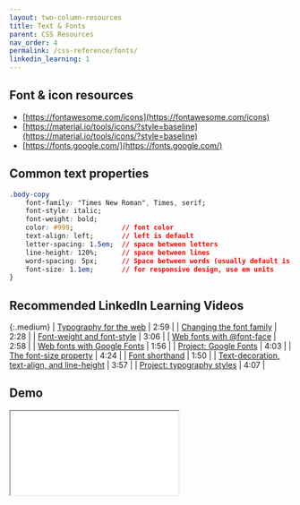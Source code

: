 ```yaml
---
layout: two-column-resources
title: Text & Fonts
parent: CSS Resources
nav_order: 4
permalink: /css-reference/fonts/
linkedin_learning: 1
---
```


## Font & icon resources
* [https://fontawesome.com/icons](https://fontawesome.com/icons) 
* [https://material.io/tools/icons/?style=baseline](https://material.io/tools/icons/?style=baseline) 
* [https://fonts.google.com/](https://fonts.google.com/) 

## Common text properties

```css
.body-copy
    font-family: "Times New Roman", Times, serif;
    font-style: italic;
    font-weight: bold;
    color: #999;            // font color
    text-align: left;       // left is default
    letter-spacing: 1.5em;  // space between letters
    line-height: 120%;      // space between lines
    word-spacing: 5px;      // Space between words (usually default is good)
    font-size: 1.1em;       // for responsive design, use em units
}
```

## Recommended LinkedIn Learning Videos

{:.medium}
| <a href="https://www.linkedin.com/learning/css-essential-training-3/typography-for-the-web" target="_blank">Typography for the web</a> | 2:59 |
| <a href="https://www.linkedin.com/learning/css-essential-training-3/changing-the-font-family" target="_blank">Changing the font family</a> | 2:28 |
| <a href="https://www.linkedin.com/learning/css-essential-training-3/font-weight-and-font-style" target="_blank">Font-weight and font-style</a> | 3:06 |
| <a href="https://www.linkedin.com/learning/css-essential-training-3/web-fonts-with-font-face" target="_blank">Web fonts with @font-face</a> | 2:58 |
| <a href="https://www.linkedin.com/learning/css-essential-training-3/web-fonts-with-google-fonts" target="_blank">Web fonts with Google Fonts</a> | 1:56 |
| <a href="https://www.linkedin.com/learning/css-essential-training-3/project-google-fonts" target="_blank">Project: Google Fonts</a> | 4:03 |
| <a href="https://www.linkedin.com/learning/css-essential-training-3/the-font-size-property" target="_blank">The font-size property</a> | 4:24 |
| <a href="https://www.linkedin.com/learning/css-essential-training-3/font-shorthand" target="_blank">Font shorthand</a> | 1:50 |
| <a href="https://www.linkedin.com/learning/css-essential-training-3/text-decoration-text-align-and-line-height" target="_blank">Text-decoration, text-align, and line-height</a> | 3:57 |
| <a href="https://www.linkedin.com/learning/css-essential-training-3/project-typography-styles" target="_blank">Project: typography styles</a> | 4:07 |

## Demo

<iframe src="//codepen.io/alexpeach/embed/xOdLpg/?theme-id=18654&default-tab=html,result" allowfullscreen="true" class="codepen-frame"></iframe>
